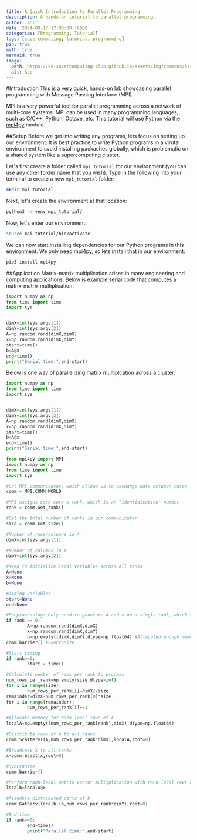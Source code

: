 ```yaml
---
title: A Quick Introduction to Parallel Programming 
description: A hands-on tutorial to parallel programming.
author: abir
date: 2024-09-17 17:00:00 +0000
categories: [Programming, Tutorial]
tags: [supercomputing, tutorial, programming]
pin: true
math: true
mermaid: true
image:
  path: https://ku-supercomputing-club.github.io/assets/img/commons/ksc_logo.png
  alt: ksc
---
```


#Introduction
This is a very quick, hands-on lab showcasing parallel programming with Message Passing Interface (MPI).

MPI is a very powerful tool for parallel programming across a network of multi-core systems. MPI can be used in many programming languages, such as C/C++, Python, Octave, etc. This tutorial will use Python via the [mpi4py](https://mpi4py.readthedocs.io/en/stable/) module.

##Setup
Before we get into writing any programs, lets focus on setting up our environment. It is best practice to write Python programs in a virutal environment to avoid installing packaches globally, which is problematic on a shared system like a supercomputing cluster.

Let's first create a folder called `mpi_tutorial` for our environment (you can use any other forder name that you wish). Type in the following into your terminal to create a new `mpi_tutorial` folder:
```bash
mkdir mpi_tutorial
```

Next, let's create the environment at that location:
```bash
python3 -m venv mpi_tutorial/
```

Now, let's enter our environment:
```bash
source mpi_tutorial/bin/activate
```

We can now start installing dependencies for our Python programs in this environment. We only need mpi4py, so lets install that in our environment:
```bash
pip3 install mpi4py
```

##Application
Matrix-matrix multiplication arises in many engineering and computing applications. Below is example serial code that computes a matrix-matrix multiplication:
```python
import numpy as np
from time import time
import sys


dimX=int(sys.argv[1])
dimY=int(sys.argv[2])
A=np.random.rand(dimX,dimX)
x=np.random.rand(dimX,dimY)
start=time()
b=A@x
end=time()
print("Serial time:",end-start)

```

Below is one way of parallelizing matrix multiplcation across a cluster:
```python
import numpy as np
from time import time
import sys


dimX=int(sys.argv[1])
dimY=int(sys.argv[2])
A=np.random.rand(dimX,dimX)
x=np.random.rand(dimX,dimY)
start=time()
b=A@x
end=time()
print("Serial time:",end-start)

```

```python
from mpi4py import MPI
import numpy as np
from time import time
import sys

#Get MPI communicator, which allows us to exchange data between cores
comm = MPI.COMM_WORLD

#MPI assigns each core a rank, which is an "identidication" number
rank = comm.Get_rank()

#Get the total number of ranks in our communicator
size = comm.Get_size()

#Number of rows/columns in A
dimX=int(sys.argv[1])

#Number of columns in Y
dimY=int(sys.argv[2])

#Need to initialize local variables across all ranks
A=None
x=None
b=None

#Timing variables
start=None
end=None

#Preprocessing: Only need to generate A and x on a single rank, which saves memory
if rank == 0:
        A=np.random.rand(dimX,dimX)
        x=np.random.rand(dimX,dimY)
        b=np.empty((dimX,dimY),dtype=np.float64) #Allocated enough memory for final result
comm.barrier() #Syncronize

#Start timing
if rank==0:
        start = time()

#Calculate number of rows per rank to process
num_rows_per_rank=np.empty(size,dtype=int)
for i in range(size):
        num_rows_per_rank[i]=dimX//size
remainder=dimX-num_rows_per_rank[0]*size
for i in range(remainder):
        num_rows_per_rank[i]+=1

#Allocate memory for rank-local rows of A
localA=np.empty((num_rows_per_rank[rank],dimX),dtype=np.float64)

#Distribute rows of A to all ranks
comm.Scatterv((A,num_rows_per_rank*dimX),localA,root=0)

#Broadcase X to all ranks
x=comm.bcast(x,root=0)

#Syncronize
comm.barrier()

#Perform rank-local matrix-vector multiplication with rank-local rows of A
localb=localA@x

#Assemble distributed parts of b
comm.Gatherv(localb,(b,num_rows_per_rank*dimY),root=0)

#End time
if rank==0:
        end=time()
        print("Parallel time:",end-start)
```
